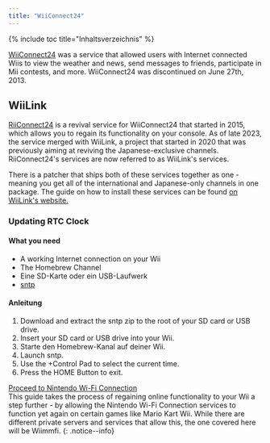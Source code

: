 ```yaml
---
title: "WiiConnect24"
---
```


{% include toc title="Inhaltsverzeichnis" %}
<!--
This guide provides the means of regaining WiiConnect24 functionality on your console via RiiConnect24.
Although not at all necessary, it is a "nice to have" feature that was originally used for online connectivity in certain applications on the console.
These apps include the Forecast/News Channel, Nintendo Channel, Check Mii Out Channel, some Japan-exclusive channels, and more.
-->

[WiiConnect24](https://wikipedia.org/wiki/WiiConnect24) was a service that allowed users with Internet connected Wiis to view the weather and news, send messages to friends, participate in Mii contests, and more. WiiConnect24 was discontinued on June 27th, 2013.

## WiiLink
[RiiConnect24](https://rc24.xyz) is a revival service for WiiConnect24 that started in 2015, which allows you to regain its functionality on your console. As of late 2023, the service merged with WiiLink, a project that started in 2020 that was previously aiming at reviving the Japanese-exclusive channels. RiiConnect24's services are now referred to as WiiLink's services.

There is a patcher that ships both of these services together as one - meaning you get all of the international and Japanese-only channels in one package. The guide on how to install these services can be found [on WiiLink's website.](https://www.wiilink24.com/guide/)

<!-- move this back to another page? or no -->
### Updating RTC Clock

#### What you need
+ A working Internet connection on your Wii
+ The Homebrew Channel
+ Eine SD-Karte oder ein USB-Laufwerk
+ [sntp](https://oscwii.org/library/app/sntp)

#### Anleitung
1. Download and extract the sntp zip to the root of your SD card or USB drive.
1. Insert your SD card or USB drive into your Wii.
1. Starte den Homebrew-Kanal auf deiner Wii.
1. Launch sntp.
1. Use the +Control Pad to select the current time.
1. Press the HOME Button to exit.

[Proceed to Nintendo Wi-Fi Connection](wiimmfi)<br> This guide takes the process of regaining online functionality to your Wii a step further - by allowing the Nintendo Wi-Fi Connection services to function yet again on certain games like Mario Kart Wii. While there are different private servers and services that allow this, the one covered here will be Wiimmfi.
{: .notice--info}
